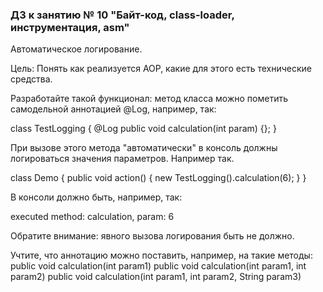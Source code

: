 ### ДЗ к занятию № 10 "Байт-код, class-loader, инструментация, asm"

Автоматическое логирование.

Цель:
Понять как реализуется AOP, какие для этого есть технические средства.

Разработайте такой функционал: метод класса можно пометить самодельной аннотацией @Log, например, так:

class TestLogging {
@Log
public void calculation(int param) {};
}

При вызове этого метода "автоматически" в консоль должны логироваться значения параметров.
Например так.

class Demo {
public void action() {
new TestLogging().calculation(6);
}
}

В консоли должно быть, например, так:

executed method: calculation, param: 6

Обратите внимание: явного вызова логирования быть не должно.

Учтите, что аннотацию можно поставить, например, на такие методы:
public void calculation(int param1)
public void calculation(int param1, int param2)
public void calculation(int param1, int param2, String param3) 